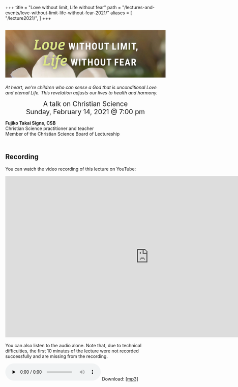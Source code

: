 +++
title = "Love without limit, Life without fear"
path = "/lectures-and-events/love-without-limit-life-without-fear-2021/"
aliases = [
  "/lecture2021/",
]
+++

<section>

<h1><img alt="Love without limit, Life without fear" src="/media/lecture2021/banner.jpg" class="home-image"></h1>

<div class="home-image-caption">

*At heart, we’re children who can sense a God that is unconditional Love and
eternal Life. This revelation adjusts our lives to health and harmony.*

</div>

<div style="font-size: 1.5em; text-align: center">
A talk on Christian Science<br>
<time datetime="2021-02-14T19:00:00.000-0800">Sunday, February 14, 2021 @ 7:00 pm</time>
</div>

**Fujiko Takai Signs, CSB**  
Christian Science practitioner and teacher  
Member of the Christian Science Board of Lectureship

<div class="highlight-box" style="margin-top: 1em; padding-top: 0.5em; padding-bottom: 0.5em">

## Recording

You can watch the video recording of this lecture on YouTube:

<iframe width="899" height="506" src="https://www.youtube-nocookie.com/embed/J4Zvvr74g_A" frameborder="0" allow="accelerometer; autoplay; clipboard-write; encrypted-media; gyroscope; picture-in-picture" allowfullscreen></iframe>

You can also listen to the audio alone.  Note that, due to technical
difficulties, the first 10 minutes of the lecture were not recorded
successfully and are missing from the recording.

<p>
<audio controls preload="none" style="display: inline">
  <source src="/media/lecture2021/Love without limit, Life without fear.mp3">
</audio>
<span>Download: <a href="/media/lecture2021/Love without limit, Life without fear.mp3" download>[mp3]</a></span>
</p>

</div>

</section>

